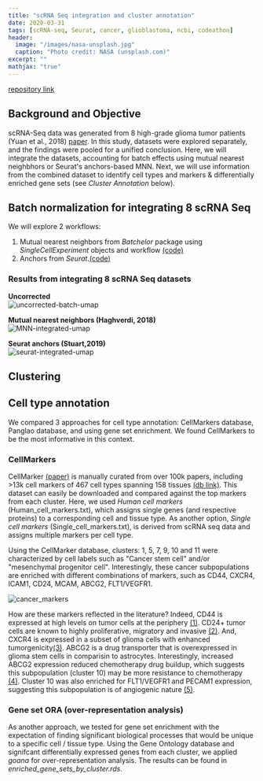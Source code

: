 ```yaml
---
title: "scRNA Seq integration and cluster annotation"
date: 2020-03-31
tags: [scRNA-seq, Seurat, cancer, glioblastoma, ncbi, codeathon]
header:
  image: "/images/nasa-unsplash.jpg"
  caption: "Photo credit: NASA (unsplash.com)"
excerpt: ""
mathjax: "true"
---
```


 [repository link](https://github.com/NCBI-Codeathons/Diversifying-the-pipeline-for-identifying-bulk-RNA-seq-derived-biomarkers-of-cancer-risk-within-sing/tree/master/batch_normalization)

## Background and Objective
scRNA-Seq data was generated from 8 high-grade glioma tumor patients (Yuan et al., 2018) [paper](https://genomemedicine.biomedcentral.com/articles/10.1186/s13073-018-0567-9). In this study, datasets were explored separately, and the findings were pooled for a unified conclusion. Here, we will integrate the datasets, accounting for batch effects using mutual nearest neighbhors or Seurat's anchors-based MNN. Next, we will use information from the combined dataset to identify cell types and markers & differentially enriched gene sets (see *Cluster Annotation* below).

## Batch normalization for integrating 8 scRNA Seq
We will explore 2 workflows:
1. Mutual nearest neighbors from *Batchelor* package using *SingleCellExperiment* objects and workflow [(code)](https://github.com/NCBI-Codeathons/Diversifying-the-pipeline-for-identifying-bulk-RNA-seq-derived-biomarkers-of-cancer-risk-within-sing/blob/master/batch_normalization/mnn-integration.rmd)
2. Anchors from *Seurat*.[(code)](https://github.com/NCBI-Codeathons/Diversifying-the-pipeline-for-identifying-bulk-RNA-seq-derived-biomarkers-of-cancer-risk-within-sing/blob/master/batch_normalization/seurat-integration.rmd)

### Results from integrating 8 scRNA Seq datasets
__Uncorrected__  
![uncorrected-batch-umap](https://user-images.githubusercontent.com/46359281/78103558-3dbb8700-73bb-11ea-99ff-e6ade122613b.jpeg)

__Mutual nearest neighbors (Haghverdi, 2018)__  
![MNN-integrated-umap](https://user-images.githubusercontent.com/46359281/78103613-588dfb80-73bb-11ea-8b66-df7824595c8c.jpeg)

__Seurat anchors (Stuart,2019)__  
![seurat-integrated-umap](https://user-images.githubusercontent.com/46359281/78180679-1bfce700-7431-11ea-8557-75e01a235bc3.jpeg)

## Clustering 


## Cell type annotation
We compared 3 approaches for cell type annotation: CellMarkers database, Panglao database, and using gene set enrichment. We found CellMarkers to be the most informative in this context.

### CellMarkers
CellMarker [(paper)](https://academic.oup.com/nar/article/47/D1/D721/5115823) is manually curated from over 100k papers, including >13k cell markers of 467 cell types spanning 158 tissues [(db link)](http://biocc.hrbmu.edu.cn/CellMarker/). This dataset can easily be downloaded and compared against the top markers from each cluster. Here, we used *Human cell markers* (Human_cell_markers.txt), which assigns single genes (and respective proteins) to a corresponding cell and tissue type. As another option, *Single cell markers* (Single_cell_markers.txt), is derived from scRNA seq data and assigns multiple markers per cell type.

Using the CellMarker database, clusters: 1, 5, 7, 9, 10 and 11 were characterized by cell labels such as "Cancer stem cell" and/or "mesenchymal progenitor cell". Interestingly, these cancer subpopulations are enriched with different combinations of markers, such as CD44, CXCR4, ICAM1, CD24, MCAM, ABCG2, FLT1/VEGFR1. 

![cancer_markers](https://user-images.githubusercontent.com/46359281/88617544-e4135280-d064-11ea-973b-50a3a3b57764.png)

How are these markers reflected in the literature? Indeed, CD44 is expressed at high levels on tumor cells at the periphery [(1)](https://www.hindawi.com/journals/sci/2018/5387041/). CD24+ tumor cells are known to highly proliferative, migratory and invasive [(2)](https://pubmed.ncbi.nlm.nih.gov/10446804/). And, CXCR4 is expressed in a subset of glioma cells with enhanced tumorgenicity[(3)](https://www.ingentaconnect.com/content/cog/or/2011/00000019/00000012/art00005). ABCG2 is a drug transporter that is overexpressed in glioma stem cells in comparisin to astrocytes. Interestingly, increased ABCG2 expression reduced chemotherapy drug buildup, which suggests this subpopulation (cluster 10) may be more resistance to chemotherapy [(4)](https://www.ncbi.nlm.nih.gov/pmc/articles/PMC5522142/https://www.ncbi.nlm.nih.gov/pmc/articles/PMC5522142/). Cluster 10 was also enriched for FLT1/VEGFR1 and PECAM1 expression, suggesting this subpopulation is of angiogenic nature [(5)](https://www.sciencedirect.com/science/article/pii/S1535610806000560https://www.sciencedirect.com/science/article/pii/S1535610806000560).


### Gene set ORA (over-representation analysis)
As another approach, we tested for gene set enrichment with the expectation of finding significant biological processes that would be unique to a specific cell / tissue type. Using the Gene Ontology database and signifcant differentially expressed genes from each cluster, we applied *goana* for over-representation analysis. The results can be found in *enriched_gene_sets_by_cluster.rds*.

